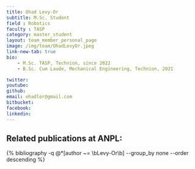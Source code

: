 ```yaml
---
title: Ohad Levy-Or
subtitle: M.Sc. Student
field : Robotics
faculty : TASP
category: master_student
layout: team_member_personal_page
image: /img/team/OhadLevyOr.jpeg
link-new-tab: true
bio:
    - M.Sc. TASP, Technion, since 2022
    - B.Sc. Cum Laude, Mechanical Engineering, Technion, 2021

twitter: 
youtube: 
github: 
email: ohadlor@gmail.com
bitbucket: 
facebook: 
linkedin: 
---
```


## Related publications at ANPL:

{% bibliography -q @*[author ~= \bLevy-Or\b] --group_by none --order descending %}


